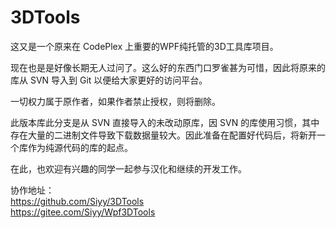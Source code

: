 3DTools
==

这又是一个原来在 CodePlex 上重要的WPF纯托管的3D工具库项目。
  
现在也是是好像长期无人过问了。这么好的东西门口罗雀甚为可惜，因此将原来的库从 SVN 导入到 Git 以便给大家更好的访问平台。 
 
一切权力属于原作者，如果作者禁止授权，则将删除。  

此版本库此分支是从 SVN 直接导入的未改动原库，因 SVN 的库使用习惯，其中存在大量的二进制文件导致下载数据量较大。因此准备在配置好代码后，将新开一个库作为纯源代码的库的起点。  

在此，也欢迎有兴趣的同学一起参与汉化和继续的开发工作。  

协作地址：  
https://github.com/Siyy/3DTools  
https://gitee.com/Siyy/Wpf3DTools  


